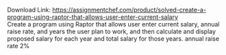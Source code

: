 Download Link: https://assignmentchef.com/product/solved-create-a-program-using-raptor-that-allows-user-enter-current-salary
<br>
Create a program using Raptor that allows user enter current salary, annual raise rate, and years the user plan to work, and then calculate and display proposed salary for each year and total salary for those years. annual raise rate 2%
